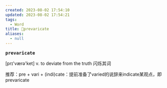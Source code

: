 ```yaml
---
created: 2023-08-02 17:54:10
updated: 2023-08-02 17:54:21
tags:
  - Word
title: 📖prevaricate
aliases:
  - null
---
```


<pre><strong>prevaricate</strong></pre>
[prɪ'værə'ket]
v. to deviate from the truth 闪烁其词

推荐：pre + vari + (indi)cate：提前准备了varied的说辞来indicate某观点，即prevaricate